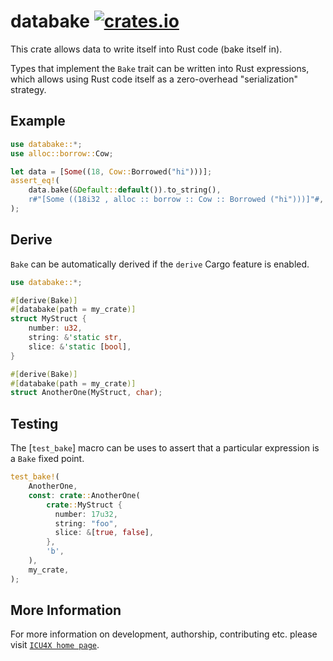 # databake [![crates.io](https://img.shields.io/crates/v/databake)](https://crates.io/crates/databake)

<!-- cargo-rdme start -->

This crate allows data to write itself into Rust code (bake itself in).

Types that implement the `Bake` trait can be written into Rust expressions,
which allows using Rust code itself as a zero-overhead "serialization" strategy.

## Example
```rust
use databake::*;
use alloc::borrow::Cow;

let data = [Some((18, Cow::Borrowed("hi")))];
assert_eq!(
    data.bake(&Default::default()).to_string(),
    r#"[Some ((18i32 , alloc :: borrow :: Cow :: Borrowed ("hi")))]"#,
);
```

## Derive

`Bake` can be automatically derived if the `derive` Cargo feature is enabled.

```rust
use databake::*;

#[derive(Bake)]
#[databake(path = my_crate)]
struct MyStruct {
    number: u32,
    string: &'static str,
    slice: &'static [bool],
}

#[derive(Bake)]
#[databake(path = my_crate)]
struct AnotherOne(MyStruct, char);
```

## Testing
The [`test_bake`] macro can be uses to assert that a particular expression is a `Bake` fixed point.

```rust
test_bake!(
    AnotherOne,
    const: crate::AnotherOne(
        crate::MyStruct {
          number: 17u32,
          string: "foo",
          slice: &[true, false],
        },
        'b',
    ),
    my_crate,
);
```

<!-- cargo-rdme end -->

## More Information

For more information on development, authorship, contributing etc. please visit [`ICU4X home page`](https://github.com/unicode-org/icu4x).

